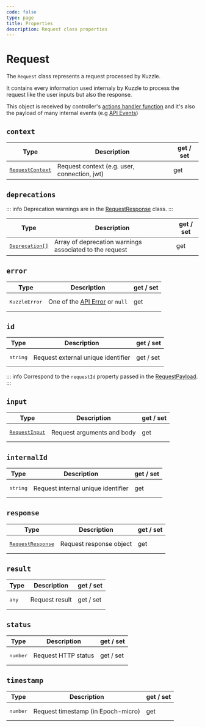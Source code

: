 ```yaml
---
code: false
type: page
title: Properties
description: Request class properties
---
```


# Request

The `Request` class represents a request processed by Kuzzle.  

It contains every information used internaly by Kuzzle to process the request like the user inputs but also the response.

This object is received by controller's [actions handler function](/core/2/guides/develop-on-kuzzle/2-api-controllers#handler-function) and it's also the payload of many internal events (e.g [API Events](/core/2/framework/events/api))

## `context`

| Type                  | Description       | get / set |
|-----------------------|-------------------|-----------|
| <pre>[RequestContext](/core/2/framework/classes/request)</pre> | Request context (e.g. user, connection, jwt) | get |

## `deprecations`

<DeprecatedBadge version="change-me" />

::: info
Deprecation warnings are in the [RequestResponse](/core/2/framework/classes/request-response) class.
:::

| Type                  | Description       | get / set |
|-----------------------|-------------------|-----------|
| <pre>[Deprecation[]](/core/2/framework/types/deprecation)</pre> | Array of deprecation warnings associated to the request | get |

## `error`

| Type                  | Description       | get / set |
|-----------------------|-------------------|-----------|
| <pre>KuzzleError</pre> | One of the [API Error](/core/2/api/errors/types) or `null` | get |

## `id`

| Type                  | Description       | get / set |
|-----------------------|-------------------|-----------|
| <pre>string</pre> | Request external unique identifier | get / set |

::: info
Correspond to the `requestId` property passed in the [RequestPayload](/core/2/api/payloads/request).
:::

## `input`

| Type                  | Description       | get / set |
|-----------------------|-------------------|-----------|
| <pre>[RequestInput](/core/2/framework/classes/request-input)</pre> | Request arguments and body | get |

## `internalId`

| Type                  | Description       | get / set |
|-----------------------|-------------------|-----------|
| <pre>string</pre> | Request internal unique identifier | get |

## `response`

| Type                  | Description       | get / set |
|-----------------------|-------------------|-----------|
| <pre>[RequestResponse](/core/2/framework/classes/request-response)</pre> | Request response object | get |

## `result`

| Type                  | Description       | get / set |
|-----------------------|-------------------|-----------|
| <pre>any</pre> | Request result | get / set |

## `status`

| Type                  | Description       | get / set |
|-----------------------|-------------------|-----------|
| <pre>number</pre> | Request HTTP status | get / set |

## `timestamp`

| Type                  | Description       | get / set |
|-----------------------|-------------------|-----------|
| <pre>number</pre> | Request timestamp (in Epoch-micro) | get |
